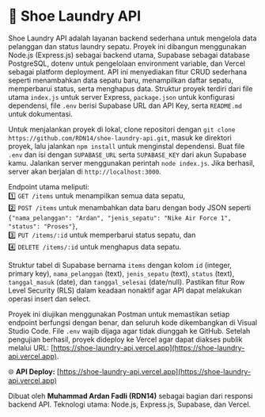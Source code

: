 # 👟 Shoe Laundry API

Shoe Laundry API adalah layanan backend sederhana untuk mengelola data pelanggan dan status laundry sepatu. Proyek ini dibangun menggunakan Node.js (Express.js) sebagai backend utama, Supabase sebagai database PostgreSQL, dotenv untuk pengelolaan environment variable, dan Vercel sebagai platform deployment. API ini menyediakan fitur CRUD sederhana seperti menambahkan data sepatu baru, menampilkan daftar sepatu, memperbarui status, serta menghapus data. Struktur proyek terdiri dari file utama `index.js` untuk server Express, `package.json` untuk konfigurasi dependensi, file `.env` berisi Supabase URL dan API Key, serta `README.md` untuk dokumentasi.  

Untuk menjalankan proyek di lokal, clone repositori dengan `git clone https://github.com/RDN14/shoe-laundry-api.git`, masuk ke direktori proyek, lalu jalankan `npm install` untuk menginstal dependensi. Buat file `.env` dan isi dengan `SUPABASE_URL` serta `SUPABASE_KEY` dari akun Supabase kamu. Jalankan server menggunakan perintah `node index.js`. Jika berhasil, server akan berjalan di `http://localhost:3000`.  

Endpoint utama meliputi:  
1️⃣ `GET /items` untuk menampilkan semua data sepatu,  
2️⃣ `POST /items` untuk menambahkan data baru dengan body JSON seperti `{"nama_pelanggan": "Ardan", "jenis_sepatu": "Nike Air Force 1", "status": "Proses"}`,  
3️⃣ `PUT /items/:id` untuk memperbarui status sepatu, dan  
4️⃣ `DELETE /items/:id` untuk menghapus data sepatu.  

Struktur tabel di Supabase bernama `items` dengan kolom `id` (integer, primary key), `nama_pelanggan` (text), `jenis_sepatu` (text), `status` (text), `tanggal_masuk` (date), dan `tanggal_selesai` (date/null). Pastikan fitur Row Level Security (RLS) dalam keadaan nonaktif agar API dapat melakukan operasi insert dan select.  

Proyek ini diujikan menggunakan Postman untuk memastikan setiap endpoint berfungsi dengan benar, dan seluruh kode dikembangkan di Visual Studio Code. File `.env` wajib dijaga agar tidak diunggah ke GitHub. Setelah pengujian berhasil, proyek dideploy ke Vercel agar dapat diakses publik melalui URL: [https://shoe-laundry-api.vercel.app](https://shoe-laundry-api.vercel.app).  

🌐 **API Deploy:** [https://shoe-laundry-api.vercel.app](https://shoe-laundry-api.vercel.app)

Dibuat oleh **Muhammad Ardan Fadli (RDN14)** sebagai bagian dari responsi backend API. Teknologi utama: Node.js, Express.js, Supabase, dan Vercel.  